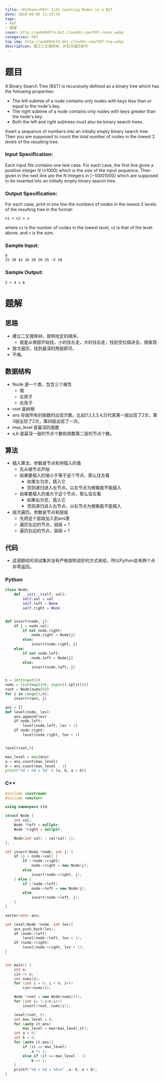 ```yaml
---
title: <Python><PAT> 1115 Counting Nodes in a BST
date: 2019-09-05 11:33:34
tags:
- PAT
- 题解
cover: http://pwb80dtf4.bkt.clouddn.com/PAT-cover.webp
categories: PAT
top_img: http://pwb80dtf4.bkt.clouddn.com/PAT-top.webp
description: 建立二叉搜索树，并层次遍历即可
---
```


# 题目

A Binary Search Tree (BST) is recursively defined as a binary tree which has the following properties:

- The left subtree of a node contains only nodes with keys less than or equal to the node's key.
- The right subtree of a node contains only nodes with keys greater than the node's key.
- Both the left and right subtrees must also be binary search trees.

Insert a sequence of numbers into an initially empty binary search tree. Then you are supposed to count the total number of nodes in the lowest 2 levels of the resulting tree.

### Input Specification:

Each input file contains one test case. For each case, the first line gives a positive integer *N* (≤1000) which is the size of the input sequence. Then given in the next line are the *N* integers in [−10001000] which are supposed to be inserted into an initially empty binary search tree.

### Output Specification:

For each case, print in one line the numbers of nodes in the lowest 2 levels of the resulting tree in the format:

```
n1 + n2 = n
```

where `n1` is the number of nodes in the lowest level, `n2` is that of the level above, and `n` is the sum.

### Sample Input:

```in
9
25 30 42 16 20 20 35 -5 28
```

### Sample Output:

```out
2 + 4 = 6
```

# 题解

## 思路

+ 建立二叉搜索树，按照给定的顺序。
  + 就是从根部开始找，小的往左走，大的往右走，找到空位插进去，很直观
+ 层次遍历，找到最深的两层即可。
+ 不难。

## 数据结构

+ Node 是一个类，包含三个属性
  + 值
  + 左孩子
  + 右孩子
+ root 是树根
+ ans 存放所有的层数的出现次数。比如[1,1,3,3,4,5]代表第一层出现了2次，第3层出现了2次，第四层出现了一次。
+ max_level 是最深的层数
+ a,b 是最深一层的节点个数和倒数第二层的节点个数。

## 算法

+ 插入算法，参数是节点和待插入的值
  + 先从根节点开始
  + 如果要插入的值小于等于这个节点，那么往左看
    + 如果左为空，插入它
    + 否则递归进入左节点，以左节点为根看能不能插入
  + 如果要插入的值大于这个节点，那么往左看
    - 如果右为空，插入它
    - 否则递归进入右节点，以右节点为根看能不能插入
+ 层次遍历。参数是节点和层级
  + 先把这个层级加入到ans里
  + 遍历左边的节点，层级 + 1
  + 遍历右边的节点，层级 + 1

## 代码

+ 这道题给的测试集并没有严格按照说好的方式来给，所以Python会有两个点非零返回。

### Python

```python
class Node:
    def __init__(self, val):
        self.val = val
        self.left = None
        self.right = None


def insert(node, j):
    if j > node.val:
        if not node.right:
            node.right = Node(j)
        else:
            insert(node.right, j)
    else:
        if not node.left:
            node.left = Node(j)
        else:
            insert(node.left, j)


n = int(input())
nums = list(map(int, input().split()))
root = Node(nums[0])
for i in range(1,n):
	insert(root, j)

ans = []
def level(node, lev):
    ans.append(lev)
    if node.left:
        level(node.left, lev + 1)
    if node.right:
        level(node.right, lev + 1)


level(root,0)

max_level = max(ans)
a = ans.count(max_level)
b = ans.count(max_level - 1)
print("%d + %d = %d" % (a, b, a + b))

```

### C++

```c++
#include <iostream>
#include <vector>

using namespace std;

struct Node {
    int val;
    Node *left = nullptr;
    Node *right = nullptr;

    Node(int val) : val(val) {};
};

int insert(Node *node, int j) {
    if (j > node->val) {
        if (!node->right)
            node->right = new Node(j);
        else
            insert(node->right, j);
    } else {
        if (!node->left)
            node->left = new Node(j);
        else
            insert(node->left, j);
    }
}

vector<int> ans;

int level(Node *node, int lev){
    ans.push_back(lev);
    if (node->left)
        level(node->left, lev + 1);
    if (node->right)
        level(node->right, lev + 1);
}


int main() {
    int n;
    cin >> n;
    int nums[n];
    for (int i = 0; i < n; i++)
        cin>>nums[i];

    Node *root = new Node(nums[0]);
    for (int i= 1;i<n;i++)
        insert(root, nums[i]);

    level(root, 0);
    int max_level = 0;
    for (auto it:ans)
        max_level = max(max_level,it);
    int a = 0;
    int b = 0;
    for (auto it:ans){
        if (it == max_level)
            a += 1;
        else if (it == max_level - 1)
            b += 1;
    }
    printf("%d + %d = %d\n" ,a, b, a + b);
}
```

